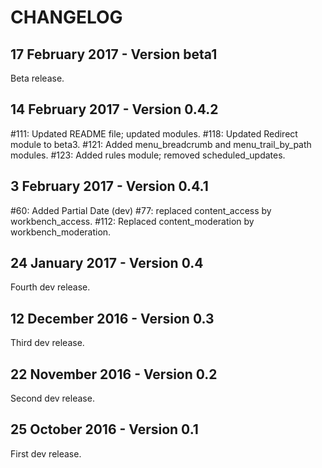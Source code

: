 CHANGELOG
=========
17 February 2017 - Version beta1
----------------------------
  Beta release.

14 February 2017 - Version 0.4.2
----------------------------
  #111: Updated README file; updated modules.
  #118: Updated Redirect module to beta3.
  #121: Added menu_breadcrumb and menu_trail_by_path modules.
  #123: Added rules module; removed scheduled_updates.

3 February 2017 - Version 0.4.1
----------------------------
  #60: Added Partial Date (dev)
  #77: replaced content_access by workbench_access.
  #112: Replaced content_moderation by workbench_moderation.

24 January 2017 - Version 0.4
----------------------------
  Fourth dev release.

12 December 2016 - Version 0.3
----------------------------
  Third dev release.

22 November 2016 - Version 0.2
----------------------------
  Second dev release.

25 October 2016 - Version 0.1
------------------------------
  First dev release.
